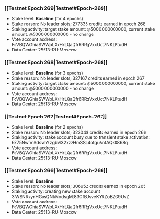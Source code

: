 ### [[Testnet Epoch 269|Testnet#Epoch-269]]
* Stake level: **Baseline** (for 4 epochs)
* Stake reason: No leader slots; 277335 credits earned in epoch 268
* Staking activity: target stake amount: ◎5000.000000000, current stake amount: ◎5000.000000000 - no change
* Vote account address: FcVBQWGhiaSWWpLXkHrLQaQfr6RRgVxxUdt7NKLPtudH
* Data Center: 25513-RU-Moscow
### [[Testnet Epoch 268|Testnet#Epoch-268]]
* Stake level: **Baseline** (for 3 epochs)
* Stake reason: No leader slots; 327167 credits earned in epoch 267
* Staking activity: target stake amount: ◎5000.000000000, current stake amount: ◎5000.000000000 - no change
* Vote account address: FcVBQWGhiaSWWpLXkHrLQaQfr6RRgVxxUdt7NKLPtudH
* Data Center: 25513-RU-Moscow
### [[Testnet Epoch 267|Testnet#Epoch-267]]
* Stake level: **Baseline** (for 2 epochs)
* Stake reason: No leader slots; 323048 credits earned in epoch 266
* Staking activity: stake account busy due to transient stake activation: 6775NwfmSdswhYzgbM32xzzHmSSa4otguVntAQk8868q
* Vote account address: FcVBQWGhiaSWWpLXkHrLQaQfr6RRgVxxUdt7NKLPtudH
* Data Center: 25513-RU-Moscow
### [[Testnet Epoch 266|Testnet#Epoch-266]]
* Stake level: **Baseline**
* Stake reason: No leader slots; 306952 credits earned in epoch 265
* Staking activity: creating new stake account 3jWSNRvynHGxsQNkModsgMt83CfBJsveKYRZoBZG9UvZ
* Vote account address: FcVBQWGhiaSWWpLXkHrLQaQfr6RRgVxxUdt7NKLPtudH
* Data Center: 25513-RU-Moscow